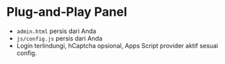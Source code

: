 # Plug‑and‑Play Panel

- `admin.html` persis dari Anda
- `js/config.js` persis dari Anda
- Login terlindungi, hCaptcha opsional, Apps Script provider aktif sesuai config.
